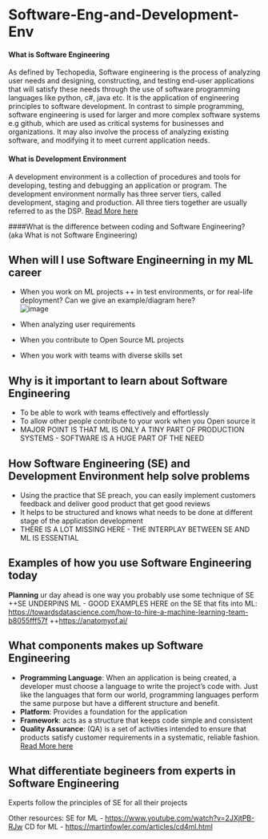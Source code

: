 # Software-Eng-and-Development-Env

#### What is Software Engineering
As defined by Techopedia, Software engineering is the process of analyzing user needs and designing, constructing, and testing end-user applications that will satisfy these needs through the use of software programming languages like python, c#, java etc. It is the application of engineering principles to software development. In contrast to simple programming, software engineering is used for larger and more complex software systems e.g github, which are used as critical systems for businesses and organizations. It may also involve the process of analyzing existing software, and modifying it to meet current application needs.

#### What is Development Environment
A development environment is a collection of procedures and tools for developing, testing and debugging an application or program. The development environment normally has three server tiers, called development, staging and production. All three tiers together are usually referred to as the DSP. [Read More here](https://www.techopedia.com/definition/16376/development-environment#:~:text=A%20development%20environment%20is%20a,referred%20to%20as%20the%20DSP.)

####What is the difference between coding and Software Engineering? (aka What is not Software Engineering)


## When will I use Software Engineerning in my ML career
- When you work on ML projects ++ in test environments, or for real-life deployment?  Can we give an example/diagram here?  
![image](https://user-images.githubusercontent.com/53749394/114845439-0bb96f00-9ddc-11eb-8dc3-e55a8caa5939.png)

- When analyzing user requirements
- When you contribute to Open Source ML projects
- When you work with teams with diverse skills set 

## Why is it important to learn about Software Engineering
- To be able to work with teams effectively and effortlessly
- To allow other people contribute to your work when you Open source it
- MAJOR POINT IS THAT ML IS ONLY A TINY PART OF PRODUCTION SYSTEMS - SOFTWARE IS A HUGE PART OF THE NEED

## How Software Engineering (SE) and Development Environment help solve problems
- Using the practice that SE preach, you can easily implement customers feedback and deliver good product that get good reviews
- It helps to be structured and knows what needs to be done at different stage of the application development
- THERE IS A LOT MISSING HERE - THE INTERPLAY BETWEEN SE AND ML IS ESSENTIAL

## Examples of how you use Software Engineering today
**Planning** ur day ahead is one way you probably use some technique of SE
++SE UNDERPINS ML - GOOD EXAMPLES HERE on the SE that fits into ML: https://towardsdatascience.com/how-to-hire-a-machine-learning-team-b8055fff57f
++https://anatomyof.ai/

## What components makes up Software Engineering
- **Programming Language**: When an application is being created, a developer must choose a language to write the project’s code with. Just like the languages that form our world, programming languages perform the same purpose but have a different structure and benefit.
- **Platform**: Provides a foundation for the application
- **Framework**: acts as a structure that keeps code simple and consistent
- **Quality Assurance**: (QA) is a set of activities intended to ensure that products satisfy customer requirements in a systematic, reliable fashion.
[Read More here](https://swansoftwaresolutions.com/the-basic-components-of-software-development/)

## What differentiate begineers from experts in Software Engineering
Experts follow the principles of SE for all their projects

Other resources:
SE for ML - https://www.youtube.com/watch?v=2JXjtPB-RJw
CD for ML - https://martinfowler.com/articles/cd4ml.html
